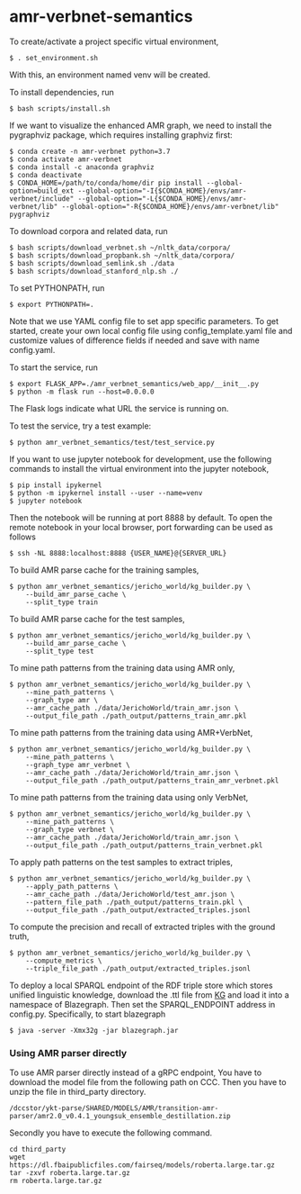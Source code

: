 # amr-verbnet-semantics

To create/activate a project specific virtual environment, 
```
$ . set_environment.sh
```
With this, an environment named venv will be created.

To install dependencies, run
```
$ bash scripts/install.sh
```

If we want to visualize the enhanced AMR graph, we need to install the pygraphviz package, which requires 
installing graphviz first:
```
$ conda create -n amr-verbnet python=3.7
$ conda activate amr-verbnet
$ conda install -c anaconda graphviz
$ conda deactivate
$ CONDA_HOME=/path/to/conda/home/dir pip install --global-option=build_ext --global-option="-I{$CONDA_HOME}/envs/amr-verbnet/include" --global-option="-L{$CONDA_HOME}/envs/amr-verbnet/lib" --global-option="-R{$CONDA_HOME}/envs/amr-verbnet/lib" pygraphviz
```

To download corpora and related data, run
```
$ bash scripts/download_verbnet.sh ~/nltk_data/corpora/
$ bash scripts/download_propbank.sh ~/nltk_data/corpora/
$ bash scripts/download_semlink.sh ./data
$ bash scripts/download_stanford_nlp.sh ./
```

To set PYTHONPATH, run
```
$ export PYTHONPATH=.
```

Note that we use YAML config file to set app specific parameters. To get started, create your own local config file using config_template.yaml file and customize values of difference fields if needed and save with name config.yaml.

To start the service, run
```
$ export FLASK_APP=./amr_verbnet_semantics/web_app/__init__.py
$ python -m flask run --host=0.0.0.0
```
The Flask logs indicate what URL the service is running on.

To test the service, try a test example:
```
$ python amr_verbnet_semantics/test/test_service.py
```

If you want to use jupyter notebook for development, use the following commands to install the virtual environment into the jupyter notebook,
```
$ pip install ipykernel
$ python -m ipykernel install --user --name=venv
$ jupyter notebook
```
Then the notebook will be running at port 8888 by default. To open the remote notebook in your local browser, port forwarding can be used as follows
```
$ ssh -NL 8888:localhost:8888 {USER_NAME}@{SERVER_URL}
```

To build AMR parse cache for the training samples,
```
$ python amr_verbnet_semantics/jericho_world/kg_builder.py \
    --build_amr_parse_cache \
    --split_type train 
```

To build AMR parse cache for the test samples,
```
$ python amr_verbnet_semantics/jericho_world/kg_builder.py \
    --build_amr_parse_cache \
    --split_type test 
```

To mine path patterns from the training data using AMR only,
```
$ python amr_verbnet_semantics/jericho_world/kg_builder.py \
    --mine_path_patterns \
    --graph_type amr \
    --amr_cache_path ./data/JerichoWorld/train_amr.json \
    --output_file_path ./path_output/patterns_train_amr.pkl 
```

To mine path patterns from the training data using AMR+VerbNet,
```
$ python amr_verbnet_semantics/jericho_world/kg_builder.py \
    --mine_path_patterns \
    --graph_type amr_verbnet \
    --amr_cache_path ./data/JerichoWorld/train_amr.json \
    --output_file_path ./path_output/patterns_train_amr_verbnet.pkl 
```

To mine path patterns from the training data using only VerbNet,
```
$ python amr_verbnet_semantics/jericho_world/kg_builder.py \
    --mine_path_patterns \
    --graph_type verbnet \
    --amr_cache_path ./data/JerichoWorld/train_amr.json \
    --output_file_path ./path_output/patterns_train_verbnet.pkl 
```

To apply path patterns on the test samples to extract triples,
```
$ python amr_verbnet_semantics/jericho_world/kg_builder.py \
    --apply_path_patterns \
    --amr_cache_path ./data/JerichoWorld/test_amr.json \
    --pattern_file_path ./path_output/patterns_train.pkl \
    --output_file_path ./path_output/extracted_triples.jsonl
```

To compute the precision and recall of extracted triples with the ground truth,
```
$ python amr_verbnet_semantics/jericho_world/kg_builder.py \
    --compute_metrics \
    --triple_file_path ./path_output/extracted_triples.jsonl
```

To deploy a local SPARQL endpoint of the RDF triple store which stores unified linguistic knowledge, download the .ttl file from [KG](https://github.com/CognitiveHorizons/AMR-CSLogic/tree/master/KG) and load it into a namespace of Blazegraph. Then set the SPARQL_ENDPOINT address in config.py.
Specifically, to start blazegraph
```
$ java -server -Xmx32g -jar blazegraph.jar
```

### Using AMR parser directly
To use AMR parser directly instead of a gRPC endpoint, You have to download the model file from the following path on CCC. Then you have to unzip the file in third_party directory.
```
/dccstor/ykt-parse/SHARED/MODELS/AMR/transition-amr-parser/amr2.0_v0.4.1_youngsuk_ensemble_destillation.zip
```

Secondly you have to execute the following command. 
```
cd third_party
wget https://dl.fbaipublicfiles.com/fairseq/models/roberta.large.tar.gz
tar -zxvf roberta.large.tar.gz
rm roberta.large.tar.gz
```
